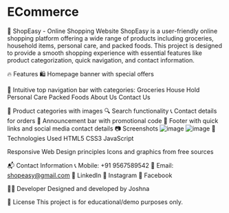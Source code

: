 # ECommerce
🛒 ShopEasy - Online Shopping Website
ShopEasy is a user-friendly online shopping platform offering a wide range of products including groceries, household items, personal care, and packed foods. This project is designed to provide a smooth shopping experience with essential features like product categorization, quick navigation, and contact information.

🔥 Features
🛍️ Homepage banner with special offers

🧭 Intuitive top navigation bar with categories:
Groceries
House Hold
Personal Care
Packed Foods
About Us
Contact Us

🛒 Product categories with images
🔍 Search functionality
📞 Contact details for orders
📢 Announcement bar with promotional code
🔗 Footer with quick links and social media contact details
📷 Screenshots
![image](https://github.com/user-attachments/assets/e79ec994-c7ac-48da-99e5-f1c42b84d07f)
![image](https://github.com/user-attachments/assets/a0e83a68-2832-403a-918f-7db2ba55668a)
🧰 Technologies Used
HTML5
CSS3
JavaScript

Responsive Web Design principles
Icons and graphics from free sources

📬 Contact Information
📞 Mobile: +91 9567589542
📧 Email: shopeasy@gmail.com
🔗 LinkedIn
📸 Instagram
📘 Facebook

👩‍💻 Developer
Designed and developed by Joshna

📜 License
This project is for educational/demo purposes only.
